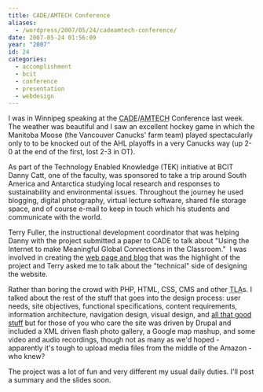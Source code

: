 ```yaml
---
title: CADE/AMTECH Conference
aliases:
  - /wordpress/2007/05/24/cadeamtech-conference/
date: 2007-05-24 01:56:09
year: "2007"
id: 24
categories:
  - accomplishment
  - bcit
  - conference
  - presentation
  - webdesign
---
```


I was in Winnipeg speaking at the <abbr title="Canadian Association for Distance Education">CADE</abbr>/<abbr title="Association for Media and Technology in Education in Canada">AMTECH</abbr> Conference last week.  The weather was beautiful and I saw an excellent hockey game in which the Manitoba Moose (the Vancouver Canucks' farm team) played spectacularly only to to be knocked out of the AHL playoffs in a very Canucks way (up 2-0 at the end of the first, lost 2-3 in OT).

As part of the Technology Enabled Knowledge (TEK) initiative at BCIT Danny Catt, one of the faculty, was sponsored to take a trip around South America and Antarctica studying local research and responses to sustainability and environmental issues.  Throughout the journey he used blogging, digital photography, virtual lecture software, shared file storage space, and of course e-mail to keep in touch which his students and communicate with the world.

Terry Fuller, the instructional development coordinator that was helping Danny with the project submitted a paper to CADE to talk about "Using the Internet to make Meaningful Global Connections in the Classroom."  I was involved in creating the [web page and blog](http://blogs.bcit.ca/catttrax2/) that was the highlight of the project and Terry asked me to talk about the "technical" side of designing the website.

Rather than boring the crowd with PHP, HTML, CSS, CMS and other <abbr title="three letter acronyms">TLA</abbr>s.  I talked about the rest of the stuff that goes into the design process: user needs, site objectives, functional specifications, content requirements, information architecture, navigation design, visual design, and [all that good stuff](http://www.jjg.net/elements/pdf/elements.pdf "Jesse James Garrett") but for those of you who care the site was driven by Drupal and included a XML driven flash photo gallery, a Google map mashup, and some video and audio recordings, though not as many as we'd hoped - apparently it's tough to upload media files from the middle of the Amazon - who knew?

The project was a lot of fun and very different my usual daily duties.  I'll post a summary and the slides soon.
